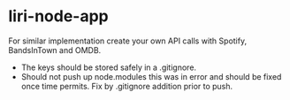 # liri-node-app


For similar implementation create your own API calls with Spotify, BandsInTown and OMDB.

- The keys should be stored safely in a .gitignore. 
- Should not push up node.modules this was in error and should be fixed once time permits. Fix by .gitignore addition prior to push.

